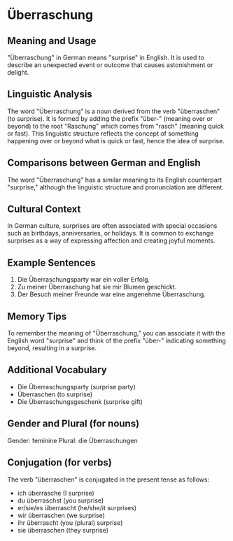 # Überraschung
## Meaning and Usage
"Überraschung" in German means "surprise" in English. It is used to describe an unexpected event or outcome that causes astonishment or delight.

## Linguistic Analysis
The word "Überraschung" is a noun derived from the verb "überraschen" (to surprise). It is formed by adding the prefix "über-" (meaning over or beyond) to the root "Raschung" which comes from "rasch" (meaning quick or fast). This linguistic structure reflects the concept of something happening over or beyond what is quick or fast, hence the idea of surprise.

## Comparisons between German and English
The word "Überraschung" has a similar meaning to its English counterpart "surprise," although the linguistic structure and pronunciation are different.

## Cultural Context
In German culture, surprises are often associated with special occasions such as birthdays, anniversaries, or holidays. It is common to exchange surprises as a way of expressing affection and creating joyful moments.

## Example Sentences
1. Die Überraschungsparty war ein voller Erfolg.
2. Zu meiner Überraschung hat sie mir Blumen geschickt.
3. Der Besuch meiner Freunde war eine angenehme Überraschung.

## Memory Tips
To remember the meaning of "Überraschung," you can associate it with the English word "surprise" and think of the prefix "über-" indicating something beyond, resulting in a surprise.

## Additional Vocabulary
- Die Überraschungsparty (surprise party)
- Überraschen (to surprise)
- Die Überraschungsgeschenk (surprise gift)

## Gender and Plural (for nouns)
Gender: feminine
Plural: die Überraschungen

## Conjugation (for verbs)
The verb "überraschen" is conjugated in the present tense as follows:
- ich überrasche (I surprise)
- du überraschst (you surprise)
- er/sie/es überrascht (he/she/it surprises)
- wir überraschen (we surprise)
- ihr überrascht (you (plural) surprise)
- sie überraschen (they surprise)